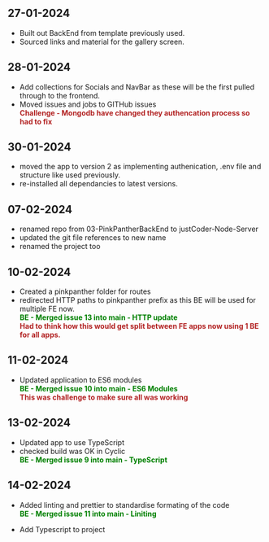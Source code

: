 <style>
    c { color: firebrick; font-weight: bold; font-style: normal; display: block; }
    r { color: green; font-weight: bold; font-style: normal; display: block; }
</style>

## 27-01-2024

- Built out BackEnd from template previously used.
- Sourced links and material for the gallery screen.

## 28-01-2024

- Add collections for Socials and NavBar as these will be the first pulled through to the frontend.
- Moved issues and jobs to GITHub issues
  <c>Challenge - Mongodb have changed they authencation process so had to fix</c>

## 30-01-2024

- moved the app to version 2 as implementing authenication, .env file and structure like used previously.
- re-installed all dependancies to latest versions.

## 07-02-2024

- renamed repo from 03-PinkPantherBackEnd to justCoder-Node-Server
- updated the git file references to new name
- renamed the project too

## 10-02-2024

- Created a pinkpanther folder for routes
- redirected HTTP paths to pinkpanther prefix as this BE will be used for multiple FE now.
  <r>BE - Merged issue 13 into main - HTTP update</r>
  <c>Had to think how this would get split between FE apps now using 1 BE for all apps.</c>

## 11-02-2024

- Updated application to ES6 modules
  <r>BE - Merged issue 10 into main - ES6 Modules</r>
  <c>This was challenge to make sure all was working</c>

## 13-02-2024

- Updated app to use TypeScript
- checked build was OK in Cyclic
  <r>BE - Merged issue 9 into main - TypeScript</r>

## 14-02-2024

- Added linting and prettier to standardise formating of the code
  <r>BE - Merged issue 11 into main - Liniting</r>

- Add Typescript to project
